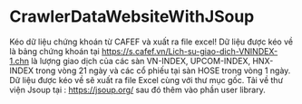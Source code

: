 # CrawlerDataWebsiteWithJSoup
Kéo dữ liệu chứng khoán từ CAFEF và xuất ra file excel!
Dữ liệu được kéo về là bảng chứng khoán tại https://s.cafef.vn/Lich-su-giao-dich-VNINDEX-1.chn là lượng giao dịch của các sàn VN-INDEX, UPCOM-INDEX, HNX-INDEX trong vòng 21 ngày và các cổ phiếu tại sàn HOSE trong vòng 1 ngày.
Dữ liệu được kéo về sẽ xuất ra file Excel cùng với thư mục gốc.
Tải về thư viện Jsoup tại : https://jsoup.org/ sau đó thêm vào phần user library.
